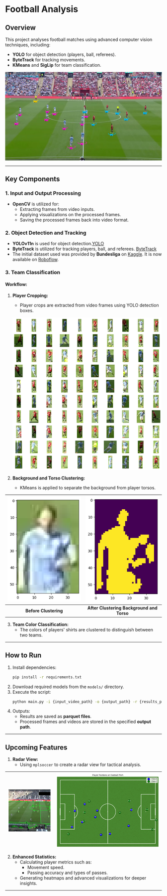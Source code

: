 # Football Analysis

## Overview
This project analyses football matches using advanced computer vision techniques, including:
- **YOLO** for object detection (players, ball, referees).
- **ByteTrack** for tracking movements.
- **KMeans** and **SigLip** for team classification.

![FA Cup Final 2024](public/start.jpg "FA Cup Final 2024")

---

## Key Components

### 1. Input and Output Processing
- **OpenCV** is utilized for:
  - Extracting frames from video inputs.
  - Applying visualizations on the processed frames.
  - Saving the processed frames back into video format.

### 2. Object Detection and Tracking
- **YOLOv11n** is used for object detection.[YOLO](https://docs.ultralytics.com/models/yolo11/)
- **ByteTrack** is utilized for tracking players, ball, and referees. [ByteTrack](https://arxiv.org/pdf/2110.06864)
- The initial dataset used was provided by **Bundesliga** on [Kaggle](https://www.kaggle.com/datasets/). It is now available on [Roboflow](https://roboflow.com/).

### 3. Team Classification
#### Workflow:
1. **Player Cropping:**
   - Player crops are extracted from video frames using YOLO detection boxes.
   
   ![Crops](public/crop_cluster.png "Player Crops")

2. **Background and Torso Clustering:**
   - KMeans is applied to separate the background from player torsos.

| ![Before KMeans](public/cropbef.png "Before KMeans") | ![After KMeans](public/cropaf.png "After KMeans") |
|:--:|:--:|
| **Before Clustering** | **After Clustering Background and Torso** |

3. **Team Color Classification:**
   - The colors of players' shirts are clustered to distinguish between two teams.

---

## How to Run
1. Install dependencies:
   ```bash
   pip install -r requirements.txt
   ```
2. Download required models from the `models/` directory.
3. Execute the script:
   ```bash
   python main.py -i {input_video_path} -o {output_path} -r {results_path}
   ```
4. Outputs:
   - Results are saved as **parquet files**.
   - Processed frames and videos are stored in the specified **output path**.

---

## Upcoming Features
1. **Radar View:**
   - Using `mplsoccer` to create a radar view for tactical analysis.

| ![Keypoints](public/kpts.png "Player Keypoints") | ![Pitch](public/pitch.png "Soccer Pitch") |
|:--:|:--:|

2. **Enhanced Statistics:**
   - Calculating player metrics such as:
     - Movement speed.
     - Passing accuracy and types of passes.
   - Generating heatmaps and advanced visualizations for deeper insights.

---

